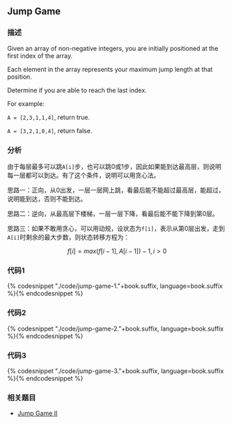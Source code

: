 ## Jump Game


### 描述

Given an array of non-negative integers, you are initially positioned at the first index of the array.

Each element in the array represents your maximum jump length at that position.

Determine if you are able to reach the last index.

For example:

`A = [2,3,1,1,4]`, return true.

`A = [3,2,1,0,4]`, return false.


### 分析

由于每层最多可以跳`A[i]`步，也可以跳0或1步，因此如果能到达最高层，则说明每一层都可以到达。有了这个条件，说明可以用贪心法。

思路一：正向，从0出发，一层一层网上跳，看最后能不能超过最高层，能超过，说明能到达，否则不能到达。

思路二：逆向，从最高层下楼梯，一层一层下降，看最后能不能下降到第0层。

思路三：如果不敢用贪心，可以用动规，设状态为`f[i]`，表示从第0层出发，走到`A[i]`时剩余的最大步数，则状态转移方程为：

$$
f[i] = max(f[i-1], A[i-1])-1, i > 0
$$


### 代码1

{% codesnippet "./code/jump-game-1."+book.suffix, language=book.suffix %}{% endcodesnippet %}


### 代码2

{% codesnippet "./code/jump-game-2."+book.suffix, language=book.suffix %}{% endcodesnippet %}


### 代码3

{% codesnippet "./code/jump-game-3."+book.suffix, language=book.suffix %}{% endcodesnippet %}


### 相关题目

* [Jump Game II ](jump-game-ii.md)
